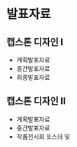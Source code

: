 # 발표자료
## 캡스톤 디자인 Ⅰ
  - 계획발표자료
  - 중간발표자료
  - 최종발표자료
  
## 캡스톤 디자인 Ⅱ
  - 계획발표자료
  - 중간발표자료
  - 작품전시회 포스터 및 
  
